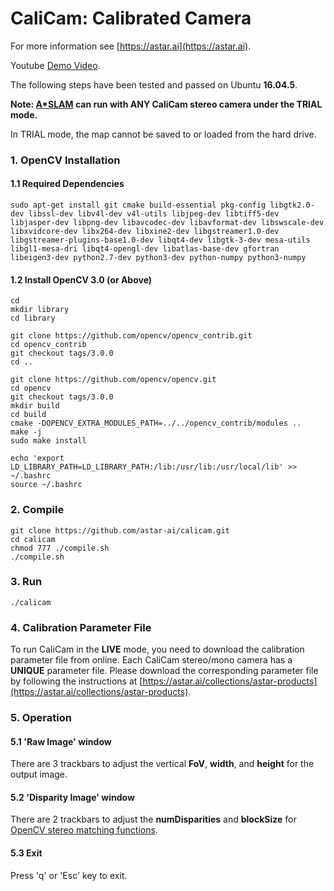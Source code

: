 # CaliCam: Calibrated Camera

For more information see
[https://astar.ai](https://astar.ai).

Youtube [Demo Video](https://www.youtube.com/watch?v=pBh3_6uaY0s).

The following steps have been tested and passed on Ubuntu **16.04.5**.

**Note: [A\*SLAM](https://github.com/astar-ai/aslam) can run with ANY CaliCam stereo camera under the TRIAL mode.**

In TRIAL mode, the map cannot be saved to or loaded from the hard drive.

### 1. OpenCV Installation

#### 1.1 Required Dependencies

	sudo apt-get install git cmake build-essential pkg-config libgtk2.0-dev libssl-dev libv4l-dev v4l-utils libjpeg-dev libtiff5-dev libjasper-dev libpng-dev libavcodec-dev libavformat-dev libswscale-dev libxvidcore-dev libx264-dev libxine2-dev libgstreamer1.0-dev libgstreamer-plugins-base1.0-dev libqt4-dev libgtk-3-dev mesa-utils libgl1-mesa-dri libqt4-opengl-dev libatlas-base-dev gfortran libeigen3-dev python2.7-dev python3-dev python-numpy python3-numpy 

#### 1.2 Install OpenCV 3.0 (or Above)

	cd
	mkdir library
	cd library

	git clone https://github.com/opencv/opencv_contrib.git
	cd opencv_contrib
	git checkout tags/3.0.0
	cd ..

	git clone https://github.com/opencv/opencv.git
	cd opencv
	git checkout tags/3.0.0
	mkdir build
	cd build
	cmake -DOPENCV_EXTRA_MODULES_PATH=../../opencv_contrib/modules ..
	make -j
	sudo make install
	
	echo 'export LD_LIBRARY_PATH=LD_LIBRARY_PATH:/lib:/usr/lib:/usr/local/lib' >> ~/.bashrc
	source ~/.bashrc

### 2. Compile

	git clone https://github.com/astar-ai/calicam.git
	cd calicam
	chmod 777 ./compile.sh
	./compile.sh

### 3. Run

	./calicam

### 4. Calibration Parameter File
To run CaliCam in the **LIVE** mode, you need to download the calibration parameter file from online.
Each CaliCam stereo/mono camera has a **UNIQUE** parameter file. Please download the corresponding parameter file by following the instructions at [https://astar.ai/collections/astar-products](https://astar.ai/collections/astar-products).

### 5. Operation

#### 5.1 'Raw Image' window
There are 3 trackbars to adjust the vertical **FoV**, **width**, and **height** for the output image.

#### 5.2 'Disparity Image' window
There are 2 trackbars to adjust the **numDisparities** and **blockSize** for [OpenCV stereo matching functions](https://docs.opencv.org/3.0-beta/modules/calib3d/doc/camera_calibration_and_3d_reconstruction.html#stereobm). 

#### 5.3 Exit
Press 'q' or 'Esc' key to exit.
